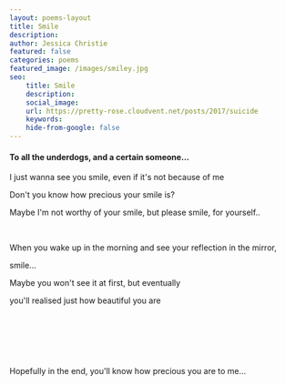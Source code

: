 ```yaml
---
layout: poems-layout
title: Smile
description: 
author: Jessica Christie
featured: false
categories: poems
featured_image: /images/smiley.jpg
seo:
    title: Smile
    description: 
    social_image:
    url: https://pretty-rose.cloudvent.net/posts/2017/suicide
    keywords:
    hide-from-google: false
---
```

#### To all the underdogs, and a certain someone...

I just wanna see you smile, even if it's not because of me

Don't you know how precious your smile is?

Maybe I'm not worthy of your smile, but please smile, for yourself..

&nbsp;

When you wake up in the morning and see your reflection in the mirror,

smile...

Maybe you won't see it at first, but eventually

you'll realised just how beautiful you are

&nbsp;

&nbsp;

&nbsp;

Hopefully in the end, you'll know how precious you are to me...

&nbsp;

